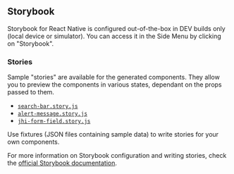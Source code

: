 ## Storybook

Storybook for React Native is configured out-of-the-box in DEV builds only (local device or simulator). You can access it in the Side Menu by clicking on "Storybook".

### Stories

Sample "stories" are available for the generated components. They allow you to preview the components in various states, dependant on the props passed to them.

- [`search-bar.story.js`](https://github.com/jhipster/generator-jhipster-react-native/blob/main/generators/app/templates/app/shared/components/search-bar/search-bar.story.js.ejs)
- [`alert-message.story.js`](https://github.com/jhipster/generator-jhipster-react-native/blob/main/generators/app/templates/app/shared/components/alert-message/alert-message.story.js.ejs)
- [`jhi-form-field.story.js`](https://github.com/jhipster/generator-jhipster-react-native/blob/main/generators/app/templates/app/shared/components/alert-message/alert-message.story.js.ejs)

Use fixtures (JSON files containing sample data) to write stories for your own components.

For more information on Storybook configuration and writing stories, check the [official Storybook documentation](https://storybook.js.org/docs/guides/guide-react-native/).

